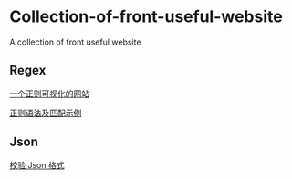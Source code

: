 # Collection-of-front-useful-website
A collection of front useful website

## Regex 
[一个正则可视化的网站](https://regexper.com) 

[正则语法及匹配示例](http://www.regexr.com)

## Json
[校验 Json 格式](http://jsonlint.com/#)
